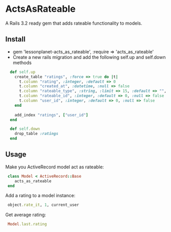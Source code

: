 ActsAsRateable
==============
A Rails 3.2 ready gem that adds rateable functionality to models.

## Install
* gem 'lessonplanet-acts_as_rateable', :require => 'acts_as_rateable'
* Create a new rails migration and add the following self.up and self.down methods
 
```ruby
  def self.up
    create_table "ratings", :force => true do |t|
      t.column "rating", :integer, :default => 0
      t.column "created_at", :datetime, :null => false
      t.column "rateable_type", :string, :limit => 15, :default => "", :null => false
      t.column "rateable_id", :integer, :default => 0, :null => false
      t.column "user_id", :integer, :default => 0, :null => false
    end
  
    add_index "ratings", ["user_id"]
  end

  def self.down
    drop_table :ratings
  end
```
 
## Usage

Make you ActiveRecord model act as rateable:
```ruby
 class Model < ActiveRecord::Base
 	acts_as_rateable
 end
```
 
Add a rating to a model instance:
```ruby
 object.rate_it, 1, current_user
```
 
Get average rating:
```ruby
 Model.last.rating
```
